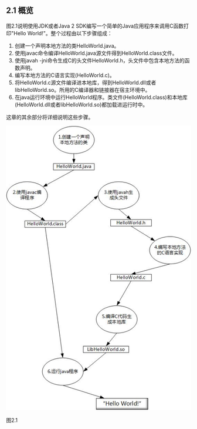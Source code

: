 ## 2.1 概览

图2.1说明使用JDK或者Java 2 SDK编写一个简单的Java应用程序来调用C函数打印"Hello World!"。整个过程由以下步骤组成：

1. 创建一个声明本地方法的类HelloWorld.java。
2. 使用javac命令编译HelloWorld.java源文件得到HelloWorld.class文件。
3. 使用javah -jni命令生成C的头文件HelloWorld.h，头文件中包含本地方法的函数声明。
4. 编写本地方法的C语言实现\(HelloWorld.c\)。
5. 将HelloWorld.c源文件编译进本地库，得到HelloWorld.dll或者libHelloWorld.so。所用的C编译器和链接器在宿主环境中。
6. 在java运行环境中运行HelloWorld程序。类文件\(HelloWorld.class\)和本地库\(HelloWorld.dll或者libHelloWorld.so\)都加载进运行时中。

这章的其余部分将详细说明这些步骤。

![](/assets/Figure_2_1.jpg)

图2.1

